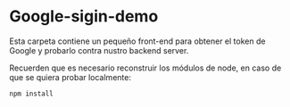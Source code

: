 # Google-sigin-demo

Esta carpeta contiene un pequeño front-end para 
obtener el token de Google y probarlo contra nustro
backend server.

Recuerden que es necesario reconstruir los módulos de 
node, en caso de que se quiera probar localmente:

```
npm install

```

